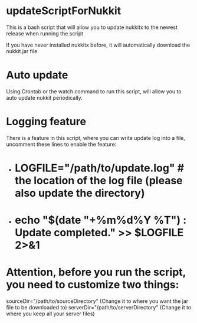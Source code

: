 # updateScriptForNukkit
This is a bash script that will allow you to update nukkitx to the newest release when running the script

If you have never installed nukkitx before, it will automatically download the nukkit jar file

# Auto update
Using Crontab or the watch command to run this script, will allow you to auto update nukkit periodically.

# Logging feature
There is a feature in this script, where you can write update log into a file, uncomment these lines to enable the feature:
- # LOGFILE="/path/to/update.log" # the location of the log file (please also update the directory)
- # echo "$(date "+%m%d%Y %T") : Update completed." >> $LOGFILE 2>&1

# Attention, before you run the script, you need to customize two things:
sourceDir="/path/to/sourceDirectory" (Change it to where you want the jar file to be downloaded to)
serverDir="/path/to/serverDirectory" (Change it to where you keep all your server files)



